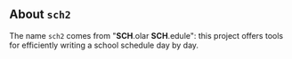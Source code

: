 About `sch2`
------------

The name `sch2` comes from "**SCH**.olar **SCH**.edule": this project offers tools for efficiently writing a school schedule day by day.
